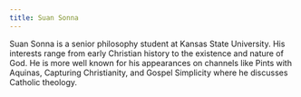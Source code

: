```yaml
---
title: Suan Sonna
---
```

Suan Sonna is a senior philosophy student at Kansas State University. His interests range from early Christian history to the existence and nature of God. He is more well known for his appearances on channels like Pints with Aquinas, Capturing Christianity, and Gospel Simplicity where he discusses Catholic theology. 